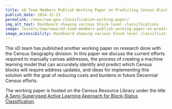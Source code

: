 ```yaml
---
title: xD Team Members Publish Working Paper on Predicting Census Block-Status Classifications
publish_date: 2024-12-23
permalink: /news/new-geo-classification-working-paper/
img_alt_text: Dashboard showing various block-level classifications
image: /assets/img/news/xd-team-members-publish-working-paper-on-predicting-census-block-status-classifications.jpg
image_accessibility: Dashboard showing various block-level classifications
---
```

<p>
  The xD team has published another working paper on research done with the Census Geography division. In this paper we discuss the current efforts required to manually canvas addresses, the process of creating a machine learning model that can accurately identify and predict which Census blocks will require address updates, and ideas for implementing this solution with the goal of reducing costs and burdens in future Decennial Census efforts.
</p>
<p>
  The working paper is hosted on the Census Resource Library under the title
  <a href="https://www.census.gov/library/working-papers/2024/geo/rawal-et-al.html">
  A Semi-Supervised Active Learning Approach for Block-Status Classification</a>.
</p>
